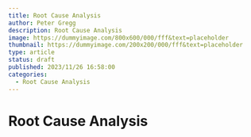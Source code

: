 ```yaml
---
title: Root Cause Analysis
author: Peter Gregg
description: Root Cause Analysis
image: https://dummyimage.com/800x600/000/fff&text=placeholder
thumbnail: https://dummyimage.com/200x200/000/fff&text=placeholder
type: article
status: draft
published: 2023/11/26 16:58:00
categories: 
  - Root Cause Analysis
---
```


# Root Cause Analysis
